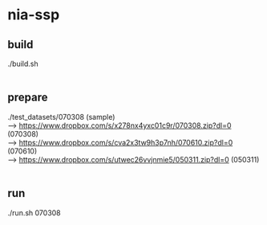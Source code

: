 # nia-ssp

## build
./build.sh <br>
<br>

## prepare
./test_datasets/070308 (sample) <br>
--> https://www.dropbox.com/s/x278nx4yxc01c9r/070308.zip?dl=0 (070308) <br>
--> https://www.dropbox.com/s/cva2x3tw9h3p7nh/070610.zip?dl=0 (070610) <br>
--> https://www.dropbox.com/s/utwec26vvjnmie5/050311.zip?dl=0 (050311) <br>
<br>

## run
./run.sh 070308 <br>
<br>
